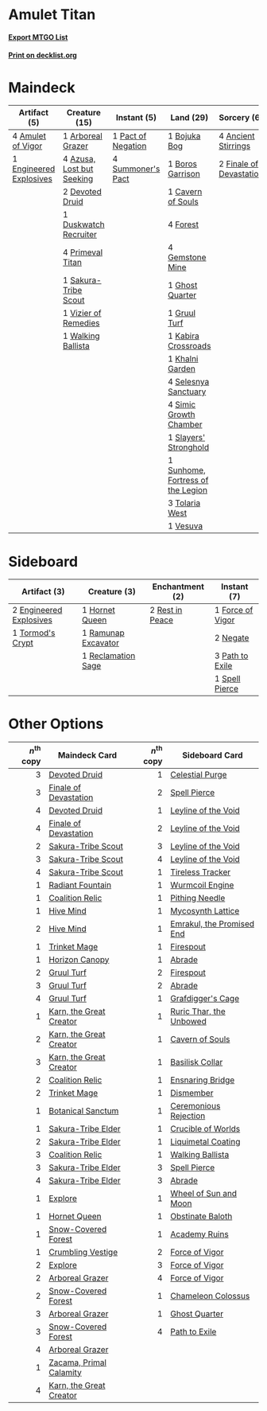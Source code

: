 # Amulet Titan

#### [Export MTGO List](../collection/Amulet%20Titan/Amulet%20Titan.txt)
#### [Print on decklist.org](http://decklist.org/?deckmain=4%09Amulet%20of%20Vigor%0A4%09Ancient%20Stirrings%0A1%09Arboreal%20Grazer%0A4%09Azusa,%20Lost%20but%20Seeking%0A1%09Bojuka%20Bog%0A1%09Boros%20Garrison%0A1%09Cavern%20of%20Souls%0A2%09Devoted%20Druid%0A1%09Duskwatch%20Recruiter%0A1%09Engineered%20Explosives%0A2%09Finale%20of%20Devastation%0A4%09Forest%0A4%09Gemstone%20Mine%0A1%09Ghost%20Quarter%0A1%09Gruul%20Turf%0A1%09Kabira%20Crossroads%0A1%09Khalni%20Garden%0A1%09Pact%20of%20Negation%0A4%09Primeval%20Titan%0A1%09Sakura-Tribe%20Scout%0A4%09Selesnya%20Sanctuary%0A4%09Simic%20Growth%20Chamber%0A1%09Slayers'%20Stronghold%0A4%09Summoner's%20Pact%0A1%09Sunhome,%20Fortress%20of%20the%20Legion%0A3%09Tolaria%20West%0A1%09Vesuva%0A1%09Vizier%20of%20Remedies%0A1%09Walking%20Ballista&deckside=2%09Engineered%20Explosives%0A1%09Force%20of%20Vigor%0A1%09Hornet%20Queen%0A2%09Negate%0A3%09Path%20to%20Exile%0A1%09Ramunap%20Excavator%0A1%09Reclamation%20Sage%0A2%09Rest%20in%20Peace%0A1%09Spell%20Pierce%0A1%09Tormod's%20Crypt)
# Maindeck

|                                          Artifact (5)                                           |                                           Creature (15)                                            |                                         Instant (5)                                         |                                                 Land (29)                                                  |                                           Sorcery (6)                                            |
|-------------------------------------------------------------------------------------------------|----------------------------------------------------------------------------------------------------|---------------------------------------------------------------------------------------------|------------------------------------------------------------------------------------------------------------|--------------------------------------------------------------------------------------------------|
|4 [Amulet of Vigor](http://gatherer.wizards.com/Pages/Card/Details.aspx?multiverseid=191577)     |1 [Arboreal Grazer](http://gatherer.wizards.com/Pages/Card/Details.aspx?multiverseid=461076)        |1 [Pact of Negation](http://gatherer.wizards.com/Pages/Card/Details.aspx?multiverseid=442057)|1 [Bojuka Bog](http://gatherer.wizards.com/Pages/Card/Details.aspx?multiverseid=376269)                     |4 [Ancient Stirrings](http://gatherer.wizards.com/Pages/Card/Details.aspx?multiverseid=442148)    |
|1 [Engineered Explosives](http://gatherer.wizards.com/Pages/Card/Details.aspx?multiverseid=50139)|4 [Azusa, Lost but Seeking](http://gatherer.wizards.com/Pages/Card/Details.aspx?multiverseid=442150)|4 [Summoner's Pact](http://gatherer.wizards.com/Pages/Card/Details.aspx?multiverseid=442178) |1 [Boros Garrison](http://gatherer.wizards.com/Pages/Card/Details.aspx?multiverseid=376271)                 |2 [Finale of Devastation](http://gatherer.wizards.com/Pages/Card/Details.aspx?multiverseid=461087)|
|                                                                                                 |2 [Devoted Druid](http://gatherer.wizards.com/Pages/Card/Details.aspx?multiverseid=135500)          |                                                                                             |1 [Cavern of Souls](http://gatherer.wizards.com/Pages/Card/Details.aspx?multiverseid=278058)                |                                                                                                  |
|                                                                                                 |1 [Duskwatch Recruiter](http://gatherer.wizards.com/Pages/Card/Details.aspx?multiverseid=409961)    |                                                                                             |4 [Forest](http://gatherer.wizards.com/Pages/Card/Details.aspx?multiverseid=439860)                         |                                                                                                  |
|                                                                                                 |4 [Primeval Titan](http://gatherer.wizards.com/Pages/Card/Details.aspx?multiverseid=438749)         |                                                                                             |4 [Gemstone Mine](http://gatherer.wizards.com/Pages/Card/Details.aspx?multiverseid=109761)                  |                                                                                                  |
|                                                                                                 |1 [Sakura-Tribe Scout](http://gatherer.wizards.com/Pages/Card/Details.aspx?multiverseid=74210)      |                                                                                             |1 [Ghost Quarter](http://gatherer.wizards.com/Pages/Card/Details.aspx?multiverseid=389534)                  |                                                                                                  |
|                                                                                                 |1 [Vizier of Remedies](http://gatherer.wizards.com/Pages/Card/Details.aspx?multiverseid=426740)     |                                                                                             |1 [Gruul Turf](http://gatherer.wizards.com/Pages/Card/Details.aspx?multiverseid=420917)                     |                                                                                                  |
|                                                                                                 |1 [Walking Ballista](http://gatherer.wizards.com/Pages/Card/Details.aspx?multiverseid=423848)       |                                                                                             |1 [Kabira Crossroads](http://gatherer.wizards.com/Pages/Card/Details.aspx?multiverseid=433191)              |                                                                                                  |
|                                                                                                 |                                                                                                    |                                                                                             |1 [Khalni Garden](http://gatherer.wizards.com/Pages/Card/Details.aspx?multiverseid=220535)                  |                                                                                                  |
|                                                                                                 |                                                                                                    |                                                                                             |4 [Selesnya Sanctuary](http://gatherer.wizards.com/Pages/Card/Details.aspx?multiverseid=376492)             |                                                                                                  |
|                                                                                                 |                                                                                                    |                                                                                             |4 [Simic Growth Chamber](http://gatherer.wizards.com/Pages/Card/Details.aspx?multiverseid=405379)           |                                                                                                  |
|                                                                                                 |                                                                                                    |                                                                                             |1 [Slayers' Stronghold](http://gatherer.wizards.com/Pages/Card/Details.aspx?multiverseid=240170)            |                                                                                                  |
|                                                                                                 |                                                                                                    |                                                                                             |1 [Sunhome, Fortress of the Legion](http://gatherer.wizards.com/Pages/Card/Details.aspx?multiverseid=455776)|                                                                                                  |
|                                                                                                 |                                                                                                    |                                                                                             |3 [Tolaria West](http://gatherer.wizards.com/Pages/Card/Details.aspx?multiverseid=136047)                   |                                                                                                  |
|                                                                                                 |                                                                                                    |                                                                                             |1 [Vesuva](http://gatherer.wizards.com/Pages/Card/Details.aspx?multiverseid=113543)                         |                                                                                                  |


# Sideboard

|                                          Artifact (3)                                           |                                         Creature (3)                                         |                                     Enchantment (2)                                      |                                        Instant (7)                                        |
|-------------------------------------------------------------------------------------------------|----------------------------------------------------------------------------------------------|------------------------------------------------------------------------------------------|-------------------------------------------------------------------------------------------|
|2 [Engineered Explosives](http://gatherer.wizards.com/Pages/Card/Details.aspx?multiverseid=50139)|1 [Hornet Queen](http://gatherer.wizards.com/Pages/Card/Details.aspx?multiverseid=238141)     |2 [Rest in Peace](http://gatherer.wizards.com/Pages/Card/Details.aspx?multiverseid=442021)|1 [Force of Vigor](http://gatherer.wizards.com/Pages/Card/Details.aspx?multiverseid=464113)|
|1 [Tormod's Crypt](http://gatherer.wizards.com/Pages/Card/Details.aspx?multiverseid=389723)      |1 [Ramunap Excavator](http://gatherer.wizards.com/Pages/Card/Details.aspx?multiverseid=430818)|                                                                                          |2 [Negate](http://gatherer.wizards.com/Pages/Card/Details.aspx?multiverseid=423707)        |
|                                                                                                 |1 [Reclamation Sage](http://gatherer.wizards.com/Pages/Card/Details.aspx?multiverseid=389651) |                                                                                          |3 [Path to Exile](http://gatherer.wizards.com/Pages/Card/Details.aspx?multiverseid=220511) |
|                                                                                                 |                                                                                              |                                                                                          |1 [Spell Pierce](http://gatherer.wizards.com/Pages/Card/Details.aspx?multiverseid=425876)  |


# Other Options

|*n*<sup>th</sup> copy|                                          Maindeck Card                                           |*n*<sup>th</sup> copy|                                           Sideboard Card                                           |
|--------------------:|--------------------------------------------------------------------------------------------------|--------------------:|----------------------------------------------------------------------------------------------------|
|                    3|[Devoted Druid](http://gatherer.wizards.com/Pages/Card/Details.aspx?multiverseid=135500)          |                    1|[Celestial Purge](http://gatherer.wizards.com/Pages/Card/Details.aspx?multiverseid=183055)          |
|                    3|[Finale of Devastation](http://gatherer.wizards.com/Pages/Card/Details.aspx?multiverseid=461087)  |                    2|[Spell Pierce](http://gatherer.wizards.com/Pages/Card/Details.aspx?multiverseid=425876)             |
|                    4|[Devoted Druid](http://gatherer.wizards.com/Pages/Card/Details.aspx?multiverseid=135500)          |                    1|[Leyline of the Void](http://gatherer.wizards.com/Pages/Card/Details.aspx?multiverseid=107682)      |
|                    4|[Finale of Devastation](http://gatherer.wizards.com/Pages/Card/Details.aspx?multiverseid=461087)  |                    2|[Leyline of the Void](http://gatherer.wizards.com/Pages/Card/Details.aspx?multiverseid=107682)      |
|                    2|[Sakura-Tribe Scout](http://gatherer.wizards.com/Pages/Card/Details.aspx?multiverseid=74210)      |                    3|[Leyline of the Void](http://gatherer.wizards.com/Pages/Card/Details.aspx?multiverseid=107682)      |
|                    3|[Sakura-Tribe Scout](http://gatherer.wizards.com/Pages/Card/Details.aspx?multiverseid=74210)      |                    4|[Leyline of the Void](http://gatherer.wizards.com/Pages/Card/Details.aspx?multiverseid=107682)      |
|                    4|[Sakura-Tribe Scout](http://gatherer.wizards.com/Pages/Card/Details.aspx?multiverseid=74210)      |                    1|[Tireless Tracker](http://gatherer.wizards.com/Pages/Card/Details.aspx?multiverseid=409997)         |
|                    1|[Radiant Fountain](http://gatherer.wizards.com/Pages/Card/Details.aspx?multiverseid=438810)       |                    1|[Wurmcoil Engine](http://gatherer.wizards.com/Pages/Card/Details.aspx?multiverseid=389756)          |
|                    1|[Coalition Relic](http://gatherer.wizards.com/Pages/Card/Details.aspx?multiverseid=442212)        |                    1|[Pithing Needle](http://gatherer.wizards.com/Pages/Card/Details.aspx?multiverseid=129526)           |
|                    1|[Hive Mind](http://gatherer.wizards.com/Pages/Card/Details.aspx?multiverseid=190556)              |                    1|[Mycosynth Lattice](http://gatherer.wizards.com/Pages/Card/Details.aspx?multiverseid=446209)        |
|                    2|[Hive Mind](http://gatherer.wizards.com/Pages/Card/Details.aspx?multiverseid=190556)              |                    1|[Emrakul, the Promised End](http://gatherer.wizards.com/Pages/Card/Details.aspx?multiverseid=414295)|
|                    1|[Trinket Mage](http://gatherer.wizards.com/Pages/Card/Details.aspx?multiverseid=50163)            |                    1|[Firespout](http://gatherer.wizards.com/Pages/Card/Details.aspx?multiverseid=247407)                |
|                    1|[Horizon Canopy](http://gatherer.wizards.com/Pages/Card/Details.aspx?multiverseid=409571)         |                    1|[Abrade](http://gatherer.wizards.com/Pages/Card/Details.aspx?multiverseid=430772)                   |
|                    2|[Gruul Turf](http://gatherer.wizards.com/Pages/Card/Details.aspx?multiverseid=420917)             |                    2|[Firespout](http://gatherer.wizards.com/Pages/Card/Details.aspx?multiverseid=247407)                |
|                    3|[Gruul Turf](http://gatherer.wizards.com/Pages/Card/Details.aspx?multiverseid=420917)             |                    2|[Abrade](http://gatherer.wizards.com/Pages/Card/Details.aspx?multiverseid=430772)                   |
|                    4|[Gruul Turf](http://gatherer.wizards.com/Pages/Card/Details.aspx?multiverseid=420917)             |                    1|[Grafdigger's Cage](http://gatherer.wizards.com/Pages/Card/Details.aspx?multiverseid=278452)        |
|                    1|[Karn, the Great Creator](http://gatherer.wizards.com/Pages/Card/Details.aspx?multiverseid=460928)|                    1|[Ruric Thar, the Unbowed](http://gatherer.wizards.com/Pages/Card/Details.aspx?multiverseid=442205)  |
|                    2|[Karn, the Great Creator](http://gatherer.wizards.com/Pages/Card/Details.aspx?multiverseid=460928)|                    1|[Cavern of Souls](http://gatherer.wizards.com/Pages/Card/Details.aspx?multiverseid=278058)          |
|                    3|[Karn, the Great Creator](http://gatherer.wizards.com/Pages/Card/Details.aspx?multiverseid=460928)|                    1|[Basilisk Collar](http://gatherer.wizards.com/Pages/Card/Details.aspx?multiverseid=426041)          |
|                    2|[Coalition Relic](http://gatherer.wizards.com/Pages/Card/Details.aspx?multiverseid=442212)        |                    1|[Ensnaring Bridge](http://gatherer.wizards.com/Pages/Card/Details.aspx?multiverseid=15866)          |
|                    2|[Trinket Mage](http://gatherer.wizards.com/Pages/Card/Details.aspx?multiverseid=50163)            |                    1|[Dismember](http://gatherer.wizards.com/Pages/Card/Details.aspx?multiverseid=382182)                |
|                    1|[Botanical Sanctum](http://gatherer.wizards.com/Pages/Card/Details.aspx?multiverseid=417817)      |                    1|[Ceremonious Rejection](http://gatherer.wizards.com/Pages/Card/Details.aspx?multiverseid=417613)    |
|                    1|[Sakura-Tribe Elder](http://gatherer.wizards.com/Pages/Card/Details.aspx?multiverseid=220582)     |                    1|[Crucible of Worlds](http://gatherer.wizards.com/Pages/Card/Details.aspx?multiverseid=129480)       |
|                    2|[Sakura-Tribe Elder](http://gatherer.wizards.com/Pages/Card/Details.aspx?multiverseid=220582)     |                    1|[Liquimetal Coating](http://gatherer.wizards.com/Pages/Card/Details.aspx?multiverseid=389578)       |
|                    3|[Coalition Relic](http://gatherer.wizards.com/Pages/Card/Details.aspx?multiverseid=442212)        |                    1|[Walking Ballista](http://gatherer.wizards.com/Pages/Card/Details.aspx?multiverseid=423848)         |
|                    3|[Sakura-Tribe Elder](http://gatherer.wizards.com/Pages/Card/Details.aspx?multiverseid=220582)     |                    3|[Spell Pierce](http://gatherer.wizards.com/Pages/Card/Details.aspx?multiverseid=425876)             |
|                    4|[Sakura-Tribe Elder](http://gatherer.wizards.com/Pages/Card/Details.aspx?multiverseid=220582)     |                    3|[Abrade](http://gatherer.wizards.com/Pages/Card/Details.aspx?multiverseid=430772)                   |
|                    1|[Explore](http://gatherer.wizards.com/Pages/Card/Details.aspx?multiverseid=451098)                |                    1|[Wheel of Sun and Moon](http://gatherer.wizards.com/Pages/Card/Details.aspx?multiverseid=146740)    |
|                    1|[Hornet Queen](http://gatherer.wizards.com/Pages/Card/Details.aspx?multiverseid=238141)           |                    1|[Obstinate Baloth](http://gatherer.wizards.com/Pages/Card/Details.aspx?multiverseid=438745)         |
|                    1|[Snow-Covered Forest](http://gatherer.wizards.com/Pages/Card/Details.aspx?multiverseid=121192)    |                    1|[Academy Ruins](http://gatherer.wizards.com/Pages/Card/Details.aspx?multiverseid=370424)            |
|                    1|[Crumbling Vestige](http://gatherer.wizards.com/Pages/Card/Details.aspx?multiverseid=407680)      |                    2|[Force of Vigor](http://gatherer.wizards.com/Pages/Card/Details.aspx?multiverseid=464113)           |
|                    2|[Explore](http://gatherer.wizards.com/Pages/Card/Details.aspx?multiverseid=451098)                |                    3|[Force of Vigor](http://gatherer.wizards.com/Pages/Card/Details.aspx?multiverseid=464113)           |
|                    2|[Arboreal Grazer](http://gatherer.wizards.com/Pages/Card/Details.aspx?multiverseid=461076)        |                    4|[Force of Vigor](http://gatherer.wizards.com/Pages/Card/Details.aspx?multiverseid=464113)           |
|                    2|[Snow-Covered Forest](http://gatherer.wizards.com/Pages/Card/Details.aspx?multiverseid=121192)    |                    1|[Chameleon Colossus](http://gatherer.wizards.com/Pages/Card/Details.aspx?multiverseid=220451)       |
|                    3|[Arboreal Grazer](http://gatherer.wizards.com/Pages/Card/Details.aspx?multiverseid=461076)        |                    1|[Ghost Quarter](http://gatherer.wizards.com/Pages/Card/Details.aspx?multiverseid=389534)            |
|                    3|[Snow-Covered Forest](http://gatherer.wizards.com/Pages/Card/Details.aspx?multiverseid=121192)    |                    4|[Path to Exile](http://gatherer.wizards.com/Pages/Card/Details.aspx?multiverseid=220511)            |
|                    4|[Arboreal Grazer](http://gatherer.wizards.com/Pages/Card/Details.aspx?multiverseid=461076)        |                     |                                                                                                    |
|                    1|[Zacama, Primal Calamity](http://gatherer.wizards.com/Pages/Card/Details.aspx?multiverseid=439836)|                     |                                                                                                    |
|                    4|[Karn, the Great Creator](http://gatherer.wizards.com/Pages/Card/Details.aspx?multiverseid=460928)|                     |                                                                                                    |

